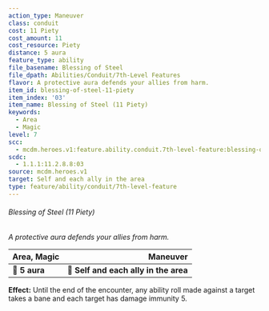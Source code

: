 ```yaml
---
action_type: Maneuver
class: conduit
cost: 11 Piety
cost_amount: 11
cost_resource: Piety
distance: 5 aura
feature_type: ability
file_basename: Blessing of Steel
file_dpath: Abilities/Conduit/7th-Level Features
flavor: A protective aura defends your allies from harm.
item_id: blessing-of-steel-11-piety
item_index: '03'
item_name: Blessing of Steel (11 Piety)
keywords:
  - Area
  - Magic
level: 7
scc:
  - mcdm.heroes.v1:feature.ability.conduit.7th-level-feature:blessing-of-steel-11-piety
scdc:
  - 1.1.1:11.2.8.8:03
source: mcdm.heroes.v1
target: Self and each ally in the area
type: feature/ability/conduit/7th-level-feature
---
```


###### Blessing of Steel (11 Piety)

*A protective aura defends your allies from harm.*

| **Area, Magic** |                          **Maneuver** |
| --------------- | ------------------------------------: |
| **📏 5 aura**   | **🎯 Self and each ally in the area** |

**Effect:** Until the end of the encounter, any ability roll made against a target takes a bane and each target has damage immunity 5.
